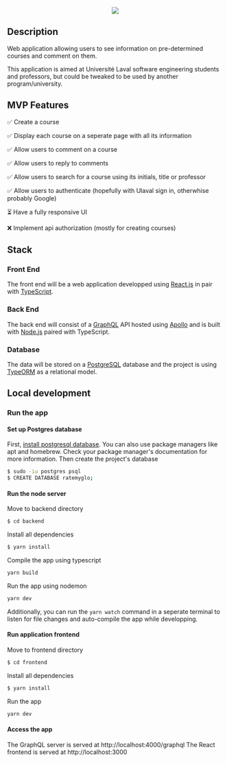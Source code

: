 <div align="center">
<img src="https://raw.githubusercontent.com/laurentaubin/rate-my-glo/master/assets/logo_full_rocket.svg"/></div>

## Description

Web application allowing users to see information on pre-determined courses and comment on them.

This application is aimed at Université Laval software engineering students and professors, but could be tweaked to be used by another program/university.

## MVP Features

✅ Create a course

✅ Display each course on a seperate page with all its information

✅ Allow users to comment on a course

✅ Allow users to reply to comments

✅ Allow users to search for a course using its initials, title or professor

✅ Allow users to authenticate (hopefully with Ulaval sign in, otherwhise probably Google)

⏳ Have a fully responsive UI

❌ Implement api authorization (mostly for creating courses)

## Stack

### Front End

The front end will be a web application developped using [React.js](https://reactjs.org/) in pair with [TypeScript](https://www.typescriptlang.org/).

### Back End

The back end will consist of a [GraphQL](https://graphql.org/) API hosted using [Apollo](https://www.apollographql.com/) and is built with [Node.js](https://nodejs.org/en/) paired with TypeScript.

### Database

The data will be stored on a [PostgreSQL](https://www.postgresql.org/) database and the project is using [TypeORM](https://typeorm.io/) as a relational model.

## Local development

### Run the app

#### Set up Postgres database

First, [install postgresql database](https://www.postgresql.org/download/). You can also use package managers like apt and homebrew. Check your package manager's documentation for more information.
Then create the project's database

```bash
$ sudo -iu postgres psql
$ CREATE DATABASE ratemyglo;
```

#### Run the node server

Move to backend directory

```bash
$ cd backend
```

Install all dependencies

```bash
$ yarn install
```

Compile the app using typescript

```bash
yarn build
```

Run the app using nodemon

```bash
yarn dev
```

Additionally, you can run the `yarn watch` command in a seperate terminal to listen for file changes and auto-compile the app while developping.

#### Run application frontend

Move to frontend directory

```bash
$ cd frontend
```

Install all dependencies

```bash
$ yarn install
```

Run the app

```bash
yarn dev
```

#### Access the app

The GraphQL server is served at http://localhost:4000/graphql
The React frontend is served at http://localhost:3000
